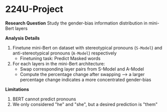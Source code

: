 # 224U-Project

**Research Question**
Study the gender-bias information distribution in mini-Bert layers

**Analysis Details**
1. Finetune mini-Bert on dataset with stereotypical pronouns (`S-Model`) and anti-stereotypical pronouns (`A-Model`) respectively
    - Finetuning task: Predict Masked words
2. For each layers in the mini-Bert architecture:
    - Swap corresponding layer pairs from S-Model and A-Model 
    - Compute the percentage change after swapping --> a larger percentage change indicates a more concentrated gender-bias 

**Limitations**
1. BERT cannot predict pronouns 
2. We only considered "he" and "she", but a desired prediction is "them" 
